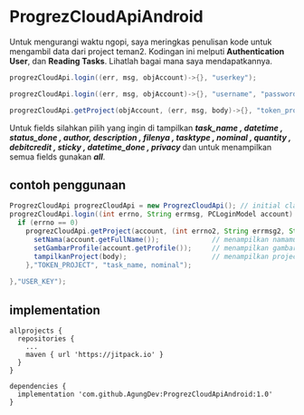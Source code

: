 # ProgrezCloudApiAndroid

Untuk mengurangi waktu ngopi, saya meringkas penulisan kode untuk mengambil data dari project teman2.
Kodingan ini melputi <b>Authentication User</b>, dan <b>Reading Tasks</b>. Lihatlah bagai mana saya mendapatkannya.

```java
progrezCloudApi.login((err, msg, objAccount)->{}, "userkey");
```
```java
progrezCloudApi.login((err, msg, objAccount)->{}, "username", "password");
```
```java
progrezCloudApi.getProject(objAccount, (err, msg, body)->{}, "token_project", "fields");
```

Untuk fields silahkan pilih yang ingin di tampilkan <b><i>task_name , datetime , status_done , author, description , 
filenya , tasktype , nominal , quantity , debitcredit , sticky , datetime_done , privacy </i></b> dan untuk menampilkan semua 
fields gunakan <b><i>all</i></b>.

## contoh penggunaan
```java
ProgrezCloudApi progrezCloudApi = new ProgrezCloudApi(); // initial class
progrezCloudApi.login((int errno, String errmsg, PCLoginModel account) -> {
  if (errno == 0)
    progrezCloudApi.getProject(account, (int errno2, String errmsg2, String body) -> {
      setNama(account.getFullName());             // menampilkan namamu
      setGambarProfile(account.getProfile());     // menampilkan gambar profile
      tampilkanProject(body);                     // menampilkan project
    },"TOKEN_PROJECT", "task_name, nominal");
    
},"USER_KEY");
```
## implementation
```
allprojects {
  repositories {
    ...
    maven { url 'https://jitpack.io' }
  }
}
```
```
dependencies {
  implementation 'com.github.AgungDev:ProgrezCloudApiAndroid:1.0'
}
```
